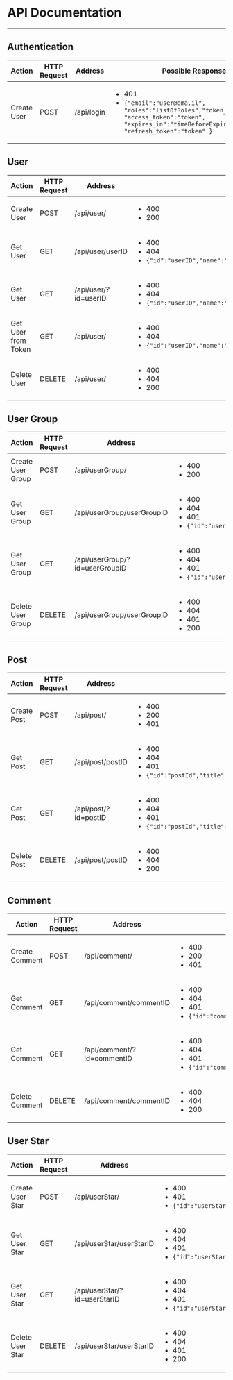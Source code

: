 # API Documentation

---

## Authentication
Action | HTTP Request| Address | Possible Responses | JSON Sent With Request
--- | --- | --- | --- | ---
Create User | POST | /api/login | <ul><li>401</li> <li>`{"email":"user@ema.il", "roles":"listOfRoles","token_type":"Bearer", "access_token":"token", "expires_in":"timeBeforeExpires", "refresh_token":"token" }`</li> </ul> | `{"email":"user@ema.il", "password":"userPassword"}`

## User
Action | HTTP Request | Address | Possible Responses | JSON Sent With Request
--- | --- | --- | --- | ---
Create User | POST | /api/user/ | <ul><li>400</li> <li>200</li></ul> | `{"name":"userName","email":"user@ema.il","password":"userPassword"}`
Get User | GET | /api/user/userID | <ul><li>400</li> <li>404</li> <li>`{"id":"userID","name":"userName","circles":"listOfUserGroupIds,"posts":"listOfPostIDs","stars":"listOfStarIds"}`</li></ul> | None
Get User | GET | /api/user/?id=userID | <ul><li>400</li> <li>404</li> <li>`{"id":"userID","name":"userName","circles":"listOfUserGroupIds,"posts":"listOfPostIDs","stars":"listOfStarIds"}`</li></ul> | None
Get User from Token | GET | /api/user/ | <ul><li>400</li> <li>404</li> <li>`{"id":"userID","name":"userName","circles":"listOfUserGroupIds,"Posts":"listOfPostIDs","stars":"listOfStarIds"}`</li></ul> | None
Delete User | DELETE | /api/user/ | <ul><li>400</li> <li>404</li> <li>200</li></ul> | None

## User Group
Action | HTTP Request | Address | Possible Responses | JSON Sent With Request
--- | --- | --- | --- | ---
Create User Group | POST | /api/userGroup/ | <ul><li>400</li> <li>200</li></ul> | `{"name":"userGroupName","description":"userGroupDescription"}`
Get User Group | GET | /api/userGroup/userGroupID | <ul><li>400</li> <li>404</li> <li>401</li> <li>`{"id":"userGroupID","name":"userGroupName","users":"listOfUserIDs","posts":"listOfPostIDs"}`</li></ul> | None
Get User Group | GET | /api/userGroup/?id=userGroupID | <ul><li>400</li> <li>404</li> <li>401</li> <li>`{"id":"userGroupID","name":"userGroupName","users":"listOfUserIDs","posts":"listOfPostIDs"}`</li></ul> | None
Delete User Group | DELETE | /api/userGroup/userGroupID | <ul><li>400</li> <li>404</li> <li>401</li> <li>200</li></ul> | None

## Post
Action | HTTP Request | Address | Possible Responses | JSON Sent With Request
--- | --- | --- | --- | ---
Create Post | POST | /api/post/ | <ul><li>400</li> <li>200</li> <li>401</li></ul> | `{"title":"postTitle","content":"contentInBase64","group":"userGroupId"}`
Get Post | GET | /api/post/postID | <ul><li>400</li> <li>404</li> <li>401</li><li>`{"id":"postId","title":"postTitle","author":"authorUserId","group":"userGroupId","content":"contentInBase64","time":"timeOfPost","stars":"listOfStarIds"}`</li></ul> | None
Get Post | GET | /api/post/?id=postID | <ul><li>400</li> <li>404</li> <li>401</li><li>`{"id":"postId","title":"postTitle","author":"authorUserId","group":"userGroupId","content":"contentInBase64","time":"timeOfPost","stars":"listOfStarIds"}`</li></ul> | None
Delete Post | DELETE | /api/post/postID | <ul><li>400</li> <li>404</li> <li>200</li></ul> | None

## Comment
Action | HTTP Request | Address | Possible Responses | JSON Sent With Request
--- | --- | --- | --- | ---
Create Comment | POST | /api/comment/ | <ul><li>400</li> <li>200</li> <li>401</li></ul> | `{"post":"postId","content":"contentInBase64"}`
Get Comment | GET | /api/comment/commentID | <ul><li>400</li> <li>404</li> <li>401</li><li>`{"id":"commentId","author":"authorUserId","content":"contentInBase64","post":"postId","time":"timeOfPost"}`</li></ul> | None
Get Comment | GET | /api/comment/?id=commentID | <ul><li>400</li> <li>404</li> <li>401</li><li>`{"id":"commentId","author":"authorUserId","content":"contentInBase64","post":"postId","time":"timeOfPost"}`</li></ul> | None
Delete Comment | DELETE | /api/comment/commentID | <ul><li>400</li> <li>404</li> <li>200</li></ul> | None


## User Star
Action | HTTP Request | Address | Possible Responses | JSON Sent With Request
--- | --- | --- | --- | ---
Create User Star | POST | /api/userStar/ | <ul><li>400</li> <li>401</li> <li>`{"id":"userStarID","post":"postID","time":"timeOfUserStar","user":"userId"}`</li></ul> | `{"post":"postId"}`
Get User Star | GET | /api/userStar/userStarID | <ul><li>400</li> <li>404</li> <li>401</li><li>`{"id":"userStarID","author":"authorUserId","user":"userId","time":"timeOfUserStar"}`</li></ul> | None
Get User Star | GET | /api/userStar/?id=userStarID | <ul><li>400</li> <li>404</li> <li>401</li><li>`{"id":"userStarID","author":"authorUserId","user":"userId","time":"timeOfUserStar"}`</li></ul> | None
Delete User Star | DELETE | /api/userStar/userStarID | <ul><li>400</li> <li>404</li> <li>401</li> <li>200</li></ul> | None